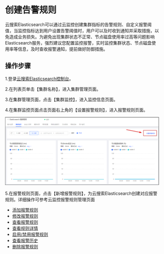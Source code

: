 # 创建告警规则
云搜索Elasticsearch可以通过云监控创建集群指标的告警规则、自定义报警阈值，当监控指标达到用户设置告警阈值时，用户可以及时收到通知并采取措施，以免造成业务损失。为避免出现集群状态不正常、节点磁盘使用率过高等问题影响Elasticsearch服务，强烈建议您配置监控报警，实时监控集群状态、节点磁盘使用率等信息，及时查收报警通知，提前做好防御措施。</br>

## 操作步骤
1.登录[云搜索Elasticsearch控制台](https://es-console.jdcloud.com/clusters)。</br>

2.在列表页单击【集群名称】，进入集群管理页面。</br>

3.在集群管理页面，点击【集群监控】，进入监控信息页面。</br>

4.在集群监控页面点击页面右上角的【设置报警规则】，进入报警规则页面。</br>

![ES_Monitoring_AlarmRules](../../../../image/Elasticsearch/Monitoring/ES_Monitoring_AlarmRules.png)

5.在报警规则页面，点击【新增报警规则】，为云搜索Elasticsearch创建对应报警规则。详细操作可参考云监控报警规则管理页面</br>
- [添加报警规则](../../../../documentation/Management/Monitoring/Operation-Guide/resource-monitoring/AlarmMangent/add-rule-in-batches.md)</br>
- [修改报警规则](../../../../documentation/Management/Monitoring/Operation-Guide/resource-monitoring/AlarmMangent/update-rule.md)</br>
- [查看报警规则](../../../../documentation/Management/Monitoring/Operation-Guide/resource-monitoring/AlarmMangent/view-resource-rules.md)</br>
- [查看规则详情](../../../../documentation/Management/Monitoring/Operation-Guide/resource-monitoring/AlarmMangent/rule-details.md)</br>
- [启用/禁用报警规则](../../../../documentation/Management/Monitoring/Operation-Guide/resource-monitoring/AlarmMangent/enable-rule.md)</br>
- [查看报警历史](../../../../documentation/Management/Monitoring/Operation-Guide/resource-monitoring/AlarmMangent/rule-alarms.md)</br>
- [删除报警规则](../../../../documentation/Management/Monitoring/Operation-Guide/resource-monitoring/AlarmMangent/delete-rule.md)</br>
